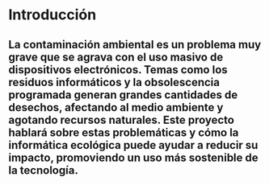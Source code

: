 # Introducción
## La contaminación ambiental es un problema muy grave que se agrava con el uso masivo de dispositivos electrónicos. Temas como los residuos informáticos y la obsolescencia programada generan grandes cantidades de desechos, afectando al medio ambiente y agotando recursos naturales. Este proyecto hablará sobre estas problemáticas y cómo la informática ecológica puede ayudar a reducir su impacto, promoviendo un uso más sostenible de la tecnología.
